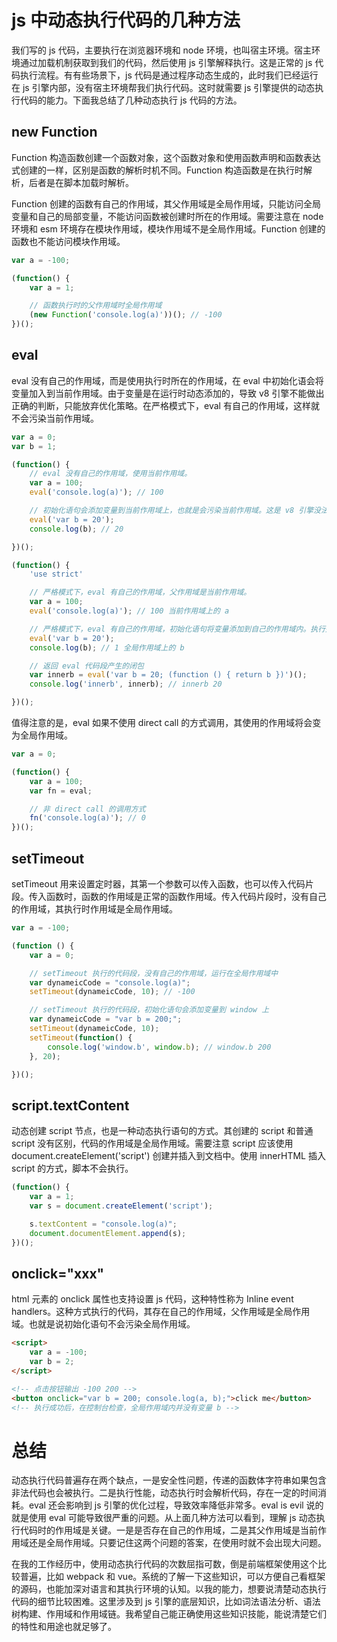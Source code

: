 # js 中动态执行代码的几种方法

我们写的 js 代码，主要执行在浏览器环境和 node 环境，也叫宿主环境。宿主环境通过加载机制获取到我们的代码，然后使用 js 引擎解释执行。这是正常的 js 代码执行流程。有有些场景下，js 代码是通过程序动态生成的，此时我们已经运行在 js 引擎内部，没有宿主环境帮我们执行代码。这时就需要 js 引擎提供的动态执行代码的能力。下面我总结了几种动态执行 js 代码的方法。

## new Function

Function 构造函数创建一个函数对象，这个函数对象和使用函数声明和函数表达式创建的一样，区别是函数的解析时机不同。Function 构造函数是在执行时解析，后者是在脚本加载时解析。

Function 创建的函数有自己的作用域，其父作用域是全局作用域，只能访问全局变量和自己的局部变量，不能访问函数被创建时所在的作用域。需要注意在 node 环境和 esm 环境存在模块作用域，模块作用域不是全局作用域。Function 创建的函数也不能访问模块作用域。

```js
var a = -100;

(function() {
    var a = 1;

    // 函数执行时的父作用域时全局作用域
    (new Function('console.log(a)'))(); // -100
})();
```

## eval
eval 没有自己的作用域，而是使用执行时所在的作用域，在 eval 中初始化语会将变量加入到当前作用域。由于变量是在运行时动态添加的，导致 v8 引擎不能做出正确的判断，只能放弃优化策略。在严格模式下，eval 有自己的作用域，这样就不会污染当前作用域。
```js
var a = 0;
var b = 1;

(function() {
    // eval 没有自己的作用域，使用当前作用域。
    var a = 100;
    eval('console.log(a)'); // 100

    // 初始化语句会添加变量到当前作用域上，也就是会污染当前作用域。这是 v8 引擎没法优化这段代码的原因，也是性能差的原因。
    eval('var b = 20');
    console.log(b); // 20

})();

(function() {
    'use strict'

    // 严格模式下，eval 有自己的作用域，父作用域是当前作用域。
    var a = 100;
    eval('console.log(a)'); // 100 当前作用域上的 a

    // 严格模式下，eval 有自己的作用域，初始化语句将变量添加到自己的作用域内。执行完后当前作用域被销毁
    eval('var b = 20');
    console.log(b); // 1 全局作用域上的 b

    // 返回 eval 代码段产生的闭包
    var innerb = eval('var b = 20; (function () { return b })')();
    console.log('innerb', innerb); // innerb 20

})();

```
值得注意的是，eval 如果不使用 direct call 的方式调用，其使用的作用域将会变为全局作用域。
```js
var a = 0;

(function() {
    var a = 100;
    var fn = eval;

    // 非 direct call 的调用方式
    fn('console.log(a)'); // 0
})();

```


## setTimeout
setTimeout 用来设置定时器，其第一个参数可以传入函数，也可以传入代码片段。传入函数时，函数的作用域是正常的函数作用域。传入代码片段时，没有自己的作用域，其执行时作用域是全局作用域。
```js
var a = -100;

(function () {
    var a = 0;

    // setTimeout 执行的代码段，没有自己的作用域，运行在全局作用域中
    var dynameicCode = "console.log(a)";
    setTimeout(dynameicCode, 10); // -100

    // setTimeout 执行的代码段，初始化语句会添加变量到 window 上
    var dynameicCode = "var b = 200;";
    setTimeout(dynameicCode, 10);
    setTimeout(function() {
        console.log('window.b', window.b); // window.b 200
    }, 20);

})();
```

## script.textContent
动态创建 script 节点，也是一种动态执行语句的方式。其创建的 script 和普通 script 没有区别，代码的作用域是全局作用域。需要注意 script 应该使用 document.createElement('script') 创建并插入到文档中。使用 innerHTML 插入 script 的方式，脚本不会执行。

```js
(function() {
    var a = 1;
    var s = document.createElement('script');

    s.textContent = "console.log(a)";
    document.documentElement.append(s);
})();
```

## onclick="xxx"
html 元素的 onclick 属性也支持设置 js 代码，这种特性称为 Inline event handlers。这种方式执行的代码，其存在自己的作用域，父作用域是全局作用域。也就是说初始化语句不会污染全局作用域。
```html
<script>
    var a = -100;
    var b = 2;
</script>

<!-- 点击按钮输出 -100 200 -->
<button onclick="var b = 200; console.log(a, b);">click me</button>
<!-- 执行成功后，在控制台检查，全局作用域内并没有变量 b -->

```

# 总结
动态执行代码普遍存在两个缺点，一是安全性问题，传递的函数体字符串如果包含非法代码也会被执行。二是执行性能，动态执行时会解析代码，存在一定的时间消耗。eval 还会影响到 js 引擎的优化过程，导致效率降低非常多。eval is evil 说的就是使用 eval 可能导致很严重的问题。从上面几种方法可以看到，理解 js 动态执行代码时的作用域是关键。一是是否存在自己的作用域，二是其父作用域是当前作用域还是全局作用域。只要记住这两个问题的答案，在使用时就不会出现大问题。

在我的工作经历中，使用动态执行代码的次数屈指可数，倒是前端框架使用这个比较普遍，比如 webpack 和 vue。系统的了解一下这些知识，可以方便自己看框架的源码，也能加深对语言和其执行环境的认知。以我的能力，想要说清楚动态执行代码的细节比较困难。这里涉及到 js 引擎的底层知识，比如词法语法分析、语法树构建、作用域和作用域链。我希望自己能正确使用这些知识技能，能说清楚它们的特性和用途也就足够了。
